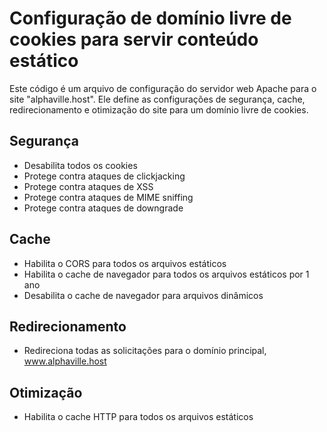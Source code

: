 # Configuração de domínio livre de cookies para servir conteúdo estático
Este código é um arquivo de configuração do servidor web Apache para o site "alphaville.host". Ele define as configurações de segurança, cache, redirecionamento e otimização do site para um domínio livre de cookies.

## Segurança
* Desabilita todos os cookies
* Protege contra ataques de clickjacking
* Protege contra ataques de XSS
* Protege contra ataques de MIME sniffing
* Protege contra ataques de downgrade
## Cache
* Habilita o CORS para todos os arquivos estáticos
* Habilita o cache de navegador para todos os arquivos estáticos por 1 ano
* Desabilita o cache de navegador para arquivos dinâmicos
## Redirecionamento
* Redireciona todas as solicitações para o domínio principal, www.alphaville.host
## Otimização
* Habilita o cache HTTP para todos os arquivos estáticos
